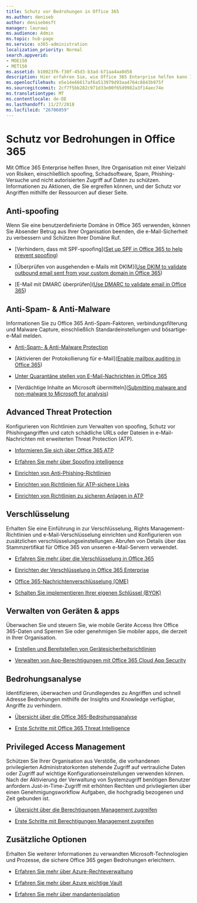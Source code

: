```yaml
---
title: Schutz vor Bedrohungen in Office 365
ms.author: deniseb
author: denisebmsft
manager: laurawi
ms.audience: Admin
ms.topic: hub-page
ms.service: o365-administration
localization_priority: Normal
search.appverid:
- MOE150
- MET150
ms.assetid: b10023f6-f30f-45d3-b3ad-b71aa4aa0d58
description: Hier erfahren Sie, wie Office 365 Enterprise helfen kann Ihre Organisation mit einer Vielzahl von Risiken, einschließlich spoofing, Schadsoftware, Spam, Phishing-Versuche und nicht autorisierten Zugriff auf Daten zu schützen.
ms.openlocfilehash: e5e14e66617af6a513979d93aa4764c8843b975f
ms.sourcegitcommit: 2cf7f5bb282c971d33e00f65d9982a3f14aec74e
ms.translationtype: MT
ms.contentlocale: de-DE
ms.lasthandoff: 11/27/2018
ms.locfileid: "26706059"
---
```

# <a name="protect-against-threats-in-office-365"></a>Schutz vor Bedrohungen in Office 365

Mit Office 365 Enterprise helfen Ihnen, Ihre Organisation mit einer Vielzahl von Risiken, einschließlich spoofing, Schadsoftware, Spam, Phishing-Versuche und nicht autorisierten Zugriff auf Daten zu schützen. Informationen zu Aktionen, die Sie ergreifen können, und der Schutz vor Angriffen mithilfe der Ressourcen auf dieser Seite.
  
## <a name="anti-spoofing"></a>Anti-spoofing

Wenn Sie eine benutzerdefinierte Domäne in Office 365 verwenden, können Sie Absender Betrug aus Ihrer Organisation beenden, die e-Mail-Sicherheit zu verbessern und Schützen Ihrer Domäne Ruf.
  
- [Verhindern, dass mit SPF-spoofing]([Set up SPF in Office 365 to help prevent spoofing](set-up-spf-in-office-365-to-help-prevent-spoofing.md))
    
- [Überprüfen von ausgehenden e-Mails mit DKIM]([Use DKIM to validate outbound email sent from your custom domain in Office 365](use-dkim-to-validate-outbound-email.md))
    
- [E-Mail mit DMARC überprüfen]([Use DMARC to validate email in Office 365](use-dmarc-to-validate-email.md))
    
## <a name="anti-spam-amp-anti-malware"></a>Anti-Spam- &amp; Anti-Malware

Informationen Sie zu Office 365 Anti-Spam-Faktoren, verbindungsfilterung und Malware Capture, einschließlich Standardeinstellungen und bösartige-e-Mail melden.
  
- [Anti-Spam- &amp; Anti-Malware Protection](anti-spam-and-anti-malware-protection.md)
    
- [Aktivieren der Protokollierung für e-Mail]([Enable mailbox auditing in Office 365](enable-mailbox-auditing.md))
    
- [Unter Quarantäne stellen von E-Mail-Nachrichten in Office 365](quarantine-email-messages.md)
    
- [Verdächtige Inhalte an Microsoft übermitteln]([Submitting malware and non-malware to Microsoft for analysis](submitting-malware-and-non-malware-to-microsoft-for-analysis.md))
    
## <a name="advanced-threat-protection"></a>Advanced Threat Protection

Konfigurieren von Richtlinien zum Verwalten von spoofing, Schutz vor Phishingangriffen und catch schädliche URLs oder Dateien in e-Mail-Nachrichten mit erweiterten Threat Protection (ATP).
  
- [Informieren Sie sich über Office 365 ATP](office-365-atp.md)
    
- [Erfahren Sie mehr über Spoofing intelligence](learn-about-spoof-intelligence.md)
    
- [Einrichten von Anti-Phishing-Richtlinien](set-up-anti-phishing-policies.md)
    
- [Einrichten von Richtlinien für ATP-sichere Links](set-up-atp-safe-links-policies.md)
    
- [Einrichten von Richtlinien zu sicheren Anlagen in ATP](set-up-atp-safe-attachments-policies.md)
    
## <a name="encryption"></a>Verschlüsselung

Erhalten Sie eine Einführung in zur Verschlüsselung, Rights Management-Richtlinien und e-Mail-Verschlüsselung einrichten und Konfigurieren von zusätzlichen verschlüsselungseinstellungen. Abrufen von Details über das Stammzertifikat für Office 365 von unseren e-Mail-Servern verwendet.
  
- [Erfahren Sie mehr über die Verschlüsselung in Office 365](encryption.md)
    
- [Einrichten der Verschlüsselung in Office 365 Enterprise](set-up-encryption.md)
    
- [Office 365-Nachrichtenverschlüsselung (OME)](ome.md)
    
- [Schalten Sie implementieren Ihrer eigenen Schlüssel (BYOK)](https://docs.microsoft.com/azure/key-vault/key-vault-hsm-protected-keys#implementing-bring-your-own-key-byok-for-azure-key-vault)
    
## <a name="managing-devices-amp-apps"></a>Verwalten von Geräten &amp; apps

Überwachen Sie und steuern Sie, wie mobile Geräte Access Ihre Office 365-Daten und Sperren Sie oder genehmigen Sie mobiler apps, die derzeit in Ihrer Organisation.
  
- [Erstellen und Bereitstellen von Gerätesicherheitsrichtlinien](https://support.office.com/article/d310f556-8bfb-497b-9bd7-fe3c36ea2fd6)
    
- [Verwalten von App-Berechtigungen mit Office 365 Cloud App Security](manage-app-permissions-in-ocas.md)
    
## <a name="threat-intelligence"></a>Bedrohungsanalyse

Identifizieren, überwachen und Grundlegendes zu Angriffen und schnell Adresse Bedrohungen mithilfe der Insights und Knowledge verfügbar, Angriffe zu verhindern.
  
- [Übersicht über die Office 365-Bedrohungsanalyse](office-365-ti.md)
    
- [Erste Schritte mit Office 365 Threat Intelligence](get-started-with-ti.md)
    
## <a name="privileged-access-management"></a>Privileged Access Management

Schützen Sie Ihrer Organisation aus Verstöße, die vorhandenen privilegierten Administratorkonten stehende Zugriff auf vertrauliche Daten oder Zugriff auf wichtige Konfigurationseinstellungen verwenden können. Nach der Aktivierung der Verwaltung von Systemzugriff benötigen Benutzer anfordern Just-in-Time-Zugriff mit erhöhten Rechten und privilegierten über einen Genehmigungsworkflow Aufgaben, die hochgradig bezogenen und Zeit gebunden ist.
  
- [Übersicht über die Berechtigungen Management zugreifen](privileged-access-management-overview.md)
    
- [Erste Schritte mit Berechtigungen Management zugreifen](privileged-access-management-configuration.md)

## <a name="additional-options"></a>Zusätzliche Optionen

Erhalten Sie weiterer Informationen zu verwandten Microsoft-Technologien und Prozesse, die sichere Office 365 gegen Bedrohungen erleichtern.
  
- [Erfahren Sie mehr über Azure-Rechteverwaltung](https://docs.microsoft.com/information-protection/understand-explore/what-is-azure-rms)
    
- [Erfahren Sie mehr über Azure wichtige Vault](https://docs.microsoft.com/azure/key-vault/)
    
- [Erfahren Sie mehr über mandantenisolation](http://download.microsoft.com/download/3/F/0/3F0420A2-657B-44B6-B21E-D7BD98A94390/Tenant%20Isolation%20in%20Office%20365.pdf)
    

